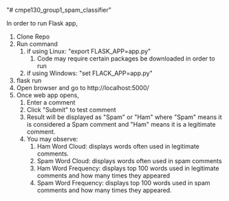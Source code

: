 "# cmpe130_group1_spam_classifier"

In order to run Flask app,
1. Clone Repo
2. Run command 
    1. if using Linux: "export FLASK_APP=app.py"
        1. Code may require certain packages be downloaded in order to run 
    2. if using Windows: "set FLACK_APP=app.py"
3. flask run
4. Open browser and go to http://localhost:5000/
5. Once web app opens,
    1. Enter a comment
    2. Click "Submit" to test comment
    3. Result will be displayed as "Spam" or "Ham"
       where "Spam" means it is considered a Spam comment and
        "Ham" means it is a legitimate comment.
    4. You may observe:
        1. Ham Word Cloud: displays words often used in legitimate comments. 
        2. Spam Word Cloud: displays words often used in spam comments
        3. Ham Word Frequency: displays top 100 words used in legitimate comments and how many times they appeared
        4. Spam Word Frequency: displays top 100 words used in spam comments and how many times they appeared.